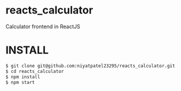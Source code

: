 # reacts_calculator
 Calculator frontend in ReactJS
 
 # INSTALL

```sh
$ git clone git@github.com:niyatpatel23295/reacts_calculator.git
$ cd reacts_calculator
$ npm install
$ npm start
```
